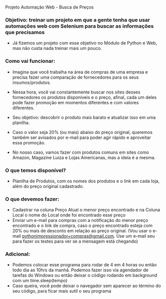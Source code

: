  Projeto Automação Web - Busca de Preços

### Objetivo: treinar um projeto em que a gente tenha que usar automações web com Selenium para buscar as informações que precisamos

- Já fizemos um projeto com esse objetivo no Módulo de Python e Web, mas não custa nada treinar mais um pouco.

### Como vai funcionar:

- Imagina que você trabalha na área de compras de uma empresa e precisa fazer uma comparação de fornecedores para os seus insumos/produtos.

- Nessa hora, você vai constantemente buscar nos sites desses fornecedores os produtos disponíveis e o preço, afinal, cada um deles pode fazer promoção em momentos diferentes e com valores diferentes.

- Seu objetivo: descobrir o produto mais barato e atualizar isso em uma planilha.
- Caso o valor seja 20% (ou mais) abaixo do preço original, queremos também ser avisados por e-mail para poder agir rápido e aproveitar essa promoção.

- No nosso caso, vamos fazer com produtos comuns em sites como Amazon, Magazine Luiza e Lojas Americanas, mas a ideia é a mesma.

### O que temos disponível?

- Planilha de Produtos, com os nomes dos produtos e o link em cada loja, além do preço original cadastrado.

### O que devemos fazer:

- Cadastrar na coluna Preço Atual o menor preço encontrado e na Coluna Local o nome do Local onde foi encontrado esse preço
- Enviar um e-mail para compras com a notificação do menor preço encontrado e o link de compra, caso o preço encontrado esteja com 20% ou mais de desconto em relação ao preço original. (Vou usar o e-mail pythonimpressionador+compras@gmail.com. Use um e-mail seu para fazer os testes para ver se a mensagem está chegando)

### Adicional:

- Podemos colocar esse programa para rodar de 4 em 4 horas ou então todo dia as 10hrs da manhã. Podemos fazer isso via agendador de tarefas do Windows ou então deixar o código rodando em background com um time.sleep(tempo)
- Caso queira, você pode deixar o navegador sem aparecer ao término do seu código, para ficar mais sutil o seu programa

